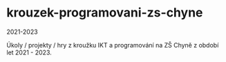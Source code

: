 # krouzek-programovani-zs-chyne
2021-2023

Úkoly / projekty / hry z kroužku IKT a programování na ZŠ Chyně z období let 2021 - 2023.
